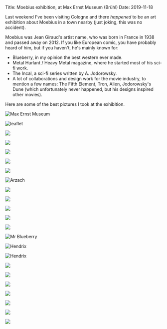 Title: Moebius exhibition, at Max Ernst Museum (Brühl)
Date: 2019-11-18

Last weekend I've been visiting Cologne and there _happened_ to be an art exhibition about Moebius in a town nearby (just joking, this was no accident).

Moebius was Jean Giraud's artist name, who was born in France in 1938 and passed away on 2012. If you like European comic, you have probably heard of him, but if you haven't, he's mainly known for:
- Blueberry, in my opinion the best western ever made.
- Metal Hurlant / Heavy Metal magazine, where he started most of his sci-fi work.
- The Incal, a sci-fi series written by A. Jodorowsky.
- A lot of collaborations and design work for the movie industry, to mention a few names: The Fifth Element, Tron, Alien, Jodorowsky's Dune (which unfortunately never happened, but his designs inspired other movies).

Here are some of the best pictures I took at the exhibition.

![Max Ernst Museum](https://i.imgur.com/kGXUNM2h.jpg)

![leaflet](https://i.imgur.com/mv5GRoJh.jpg)

![](https://i.imgur.com/W5zv4RQh.jpg)

![](https://i.imgur.com/5jL1Mcwh.jpg)

![](https://i.imgur.com/mJ2xqrxh.jpg)

![](https://i.imgur.com/LDQx6PQh.jpg)

![](https://i.imgur.com/laEur1zh.jpg)

![Arzach](https://i.imgur.com/51queCeh.jpg)

![](https://i.imgur.com/B3EmgoNh.jpg)

![](https://i.imgur.com/B00Zi1lh.jpg)

![](https://i.imgur.com/kIsla7dh.jpg)

![](https://i.imgur.com/umcR2gnh.jpg)

![](https://i.imgur.com/ybX33uwh.jpg)

![Mr Blueberry](https://i.imgur.com/H6NvkZRh.jpg)

![Hendrix](https://i.imgur.com/UTYF9zYh.jpg)

![Hendrix](https://i.imgur.com/eUaxrQ2h.jpg)

![](https://i.imgur.com/ozvRAP8h.jpg)

![](https://i.imgur.com/MisC9kmh.jpg)

![](https://i.imgur.com/P76RrKxh.jpg)

![](https://i.imgur.com/asesEsLh.jpg)

![](https://i.imgur.com/Fxb2sZoh.jpg)

![](https://i.imgur.com/g1SFsYIh.jpg)

![](https://i.imgur.com/jujyzy3h.jpg)
